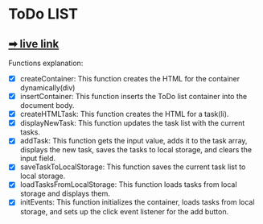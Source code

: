 # ToDo LIST

## [➡ live link](https://sabovoichita.github.io/todo-list/)

Functions explanation:

- [x] createContainer: This function creates the HTML for the container dynamically(div)
- [x] insertContainer: This function inserts the ToDo list container into the document body.
- [x] createHTMLTask: This function creates the HTML for a task(li).
- [x] displayNewTask: This function updates the task list with the current tasks.
- [x] addTask: This function gets the input value, adds it to the task array, displays the new task, saves the tasks to local storage, and clears the input field.
- [x] saveTaskToLocalStorage: This function saves the current task list to local storage.
- [x] loadTasksFromLocalStorage: This function loads tasks from local storage and displays them.
- [x] initEvents: This function initializes the container, loads tasks from local storage, and sets up the click event listener for the add button.

